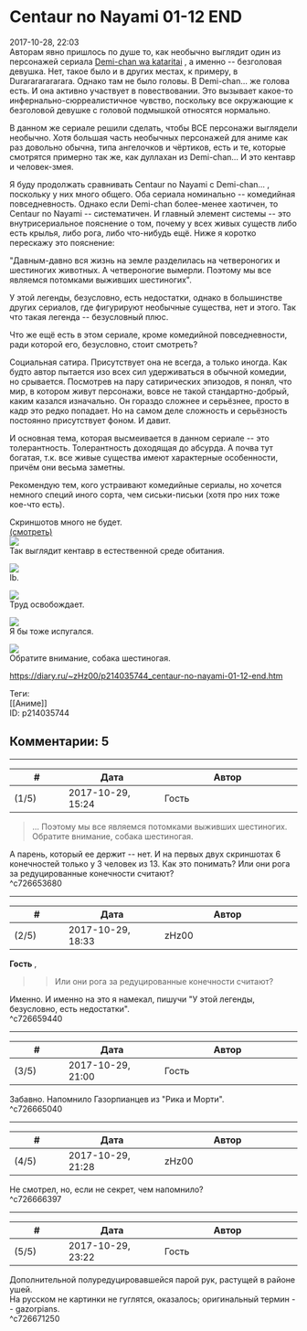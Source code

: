 Centaur no Nayami 01-12 END
===========================

  
2017-10-28, 22:03  
 Авторам явно пришлось по душе то, как необычно выглядит один из персонажей сериала  [Demi-chan wa kataritai](Demi-chan%20wa%20kataritai%2001-12%20END)  , а именно -- безголовая девушка. Нет, такое было и в других местах, к примеру, в Durarararararara. Однако там не было головы. В Demi-chan... же голова есть. И она активно участвует в повествовании. Это вызывает какое-то инфернально-сюрреалистичное чувство, поскольку все окружающие к безголовой девушке с головой подмышкой относятся нормально.   
   
 В данном же сериале решили сделать, чтобы ВСЕ персонажи выглядели необычно. Хотя большая часть необычных персонажей для аниме как раз довольно обычна, типа ангелочков и чёртиков, есть и те, которые смотрятся примерно так же, как дуллахан из Demi-chan... И это кентавр и человек-змея.   
   
 Я буду продолжать сравнивать Centaur no Nayami с Demi-chan... , поскольку у них много общего. Оба сериала номинально -- комедийная повседневность. Однако если Demi-chan более-менее хаотичен, то Centaur no Nayami -- систематичен. И главный элемент системы -- это внутрисериальное пояснение о том, почему у всех живых существ либо есть крылья, либо рога, либо что-нибудь ещё. Ниже я коротко перескажу это пояснение:   
   
 "Давным-давно вся жизнь на земле разделилась на четвероногих и шестиногих животных. А четвероногие вымерли. Поэтому мы все являемся потомками выживших шестиногих".   
   
 У этой легенды, безусловно, есть недостатки, однако в большинстве других сериалов, где фигурируют необычные существа, нет и этого. Так что такая легенда -- безусловный плюс.   
   
 Что же ещё есть в этом сериале, кроме комедийной повседневности, ради которой его, безусловно, стоит смотреть?   
   
 Социальная сатира. Присутствует она не всегда, а только иногда. Как будто автор пытается изо всех сил удерживаться в обычной комедии, но срывается. Посмотрев на пару сатирических эпизодов, я понял, что мир, в котором живут персонажи, вовсе не такой стандартно-добрый, каким казался изначально. Он гораздо сложнее и серьёзнее, просто в кадр это редко попадает. Но на самом деле сложность и серьёзность постоянно присутствует фоном. И давит.   
   
 И основная тема, которая высмеивается в данном сериале -- это толерантность. Толерантность доходящая до абсурда. А почва тут богатая, т.к. все живые существа имеют характерные особенности, причём они весьма заметны.   
   
 Рекомендую тем, кого устраивают комедийные сериалы, но хочется немного специй иного сорта, чем сиськи-письки (хотя про них тоже кое-что есть).   
   
 Скриншотов много не будет.   
  [(смотреть)](https://zHz00.diary.ru/p214035744.htm?index=1#linkmore214035744m1)      
   [![](https://i.imgur.com/C9Echd3l.jpg)](https://i.imgur.com/C9Echd3.jpg)    
 Так выглядит кентавр в естественной среде обитания.   
   
  [![](https://i.imgur.com/ivjAimPl.jpg)](https://i.imgur.com/ivjAimP.jpg)    
 Ib.   
   
  [![](https://i.imgur.com/kiNlvF3l.jpg)](https://i.imgur.com/kiNlvF3.jpg)    
 Труд освобождает.   
   
  [![](https://i.imgur.com/2qbUJhTl.png)](https://i.imgur.com/2qbUJhT.png)    
 Я бы тоже испугался.   
   
  [![](https://i.imgur.com/EdYKI5ql.jpg)](https://i.imgur.com/EdYKI5q.jpg)    
 Обратите внимание, собака шестиногая.    
     
  
<https://diary.ru/~zHz00/p214035744_centaur-no-nayami-01-12-end.htm>  
  
Теги:  
[[Аниме]]  
ID: p214035744  


Комментарии: 5
--------------

  


---



|         #         |              Дата              |                     Автор                     |           ID           |
| --- | --- | --- | --- |
| (1/5) | 2017-10-29, 15:24 | Гость | c726653680 |

  
 > ... Поэтому мы все являемся потомками выживших шестиногих.   
 > Обратите внимание, собака шестиногая.   
   
 А парень, который ее держит -- нет. И на первых двух скриншотах 6 конечностей только у 3 человек из 13. Как это понимать? Или они рога за редуцированные конечности считают?   
 ^c726653680

---



|         #         |              Дата              |                     Автор                     |           ID           |
| --- | --- | --- | --- |
| (2/5) | 2017-10-29, 18:33 | zHz00 | c726659440 |

  
  **Гость**  ,   
 >>Или они рога за редуцированные конечности считают?   
   
 Именно. И именно на это я намекал, пишучи "У этой легенды, безусловно, есть недостатки".   
 ^c726659440

---



|         #         |              Дата              |                     Автор                     |           ID           |
| --- | --- | --- | --- |
| (3/5) | 2017-10-29, 21:00 | Гость | c726665040 |

  
 Забавно. Напомнило Газорпианцев из "Рика и Морти".   
 ^c726665040

---



|         #         |              Дата              |                     Автор                     |           ID           |
| --- | --- | --- | --- |
| (4/5) | 2017-10-29, 21:28 | zHz00 | c726666397 |

  
 Не смотрел, но, если не секрет, чем напомнило?   
 ^c726666397

---



|         #         |              Дата              |                     Автор                     |           ID           |
| --- | --- | --- | --- |
| (5/5) | 2017-10-29, 23:22 | Гость | c726671250 |

  
 Дополнительной полуредуцировавшейся парой рук, растущей в районе ушей.   
 На русском не картинки не гуглятся, оказалось; оригинальный термин -- gazorpians.   
 ^c726671250